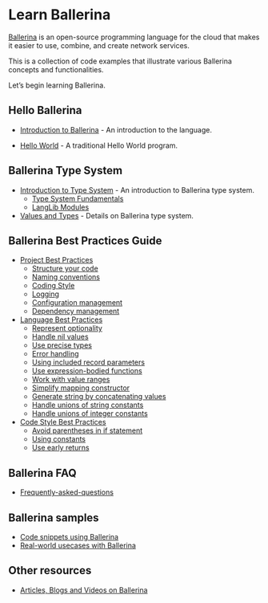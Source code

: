 # Learn Ballerina

[Ballerina](ballerina.io/) is an open-source programming language for the cloud that makes it easier to use, combine, and create network services. 

This is a collection of code examples that illustrate various Ballerina concepts and functionalities.

Let’s begin learning Ballerina.

## Hello Ballerina

- [Introduction to Ballerina](introduction.md) - An introduction to the language.

- [Hello World](hello_world.md) - A traditional Hello World program.

## Ballerina Type System 

- [Introduction to Type System](type_system.md) - An introduction to Ballerina type system.
    - [Type System Fundamentals](type_system/type_system_fundamentals.md)
    - [LangLib Modules](type_system/langlib.md)
- [Values and Types](values_and_types.md) -  Details on Ballerina type system.

## Ballerina Best Practices Guide

- [Project Best Practices](best_practices/project_best_practices.md)
    - [Structure your code](best_practices/structure_your_code.md)
    - [Naming conventions](best_practices/naming_conventions.md)
    - [Coding Style](best_practices/coding_style.md)
    - [Logging](best_practices/logging.md)
    - [Configuration management](best_practices/configuration_management.md)
    - [Dependency management](best_practices/dependency_management.md)
- [Language Best Practices](best_practices/language_best_practices.md)
    - [Represent optionality](best_practices/represent_optionality.md)
    - [Handle nil values](best_practices/handle_nil_values.md)
    - [Use precise types](best_practices/use_precise_types.md)
    - [Error handling](best_practices/error_handling.md)
    - [Using included record parameters](best_practices/included_record_params.md)
    - [Use expression-bodied functions](best_practices/expression_bodied_func.md)
    - [Work with value ranges](best_practices/value_ranges.md)
    - [Simplify mapping constructor](best_practices/mapping_constructors.md)
    - [Generate string by concatenating values](best_practices/string_concat.md)
    - [Handle unions of string constants](best_practices/string_unions.md)
    - [Handle unions of integer constants](best_practices/int_unions.md)
- [Code Style Best Practices](best_practices/code_style_best_practices.md)
    - [Avoid parentheses in if statement](best_practices/avoid_parentheses.md)
    - [Using constants](best_practices/constants.md)
    - [Use early returns](best_practices/early_returns.md)

## Ballerina FAQ 

- [Frequently-asked-questions](faq.md)

## Ballerina samples

 - [Code snippets using Ballerina](how_to.md)
 - [Real-world usecases with Ballerina](usecases.md)

## Other resources

- [Articles, Blogs and Videos on Ballerina](resources/README.md)
<!-- - [Videos and talks on Ballerina](videos.md) -->